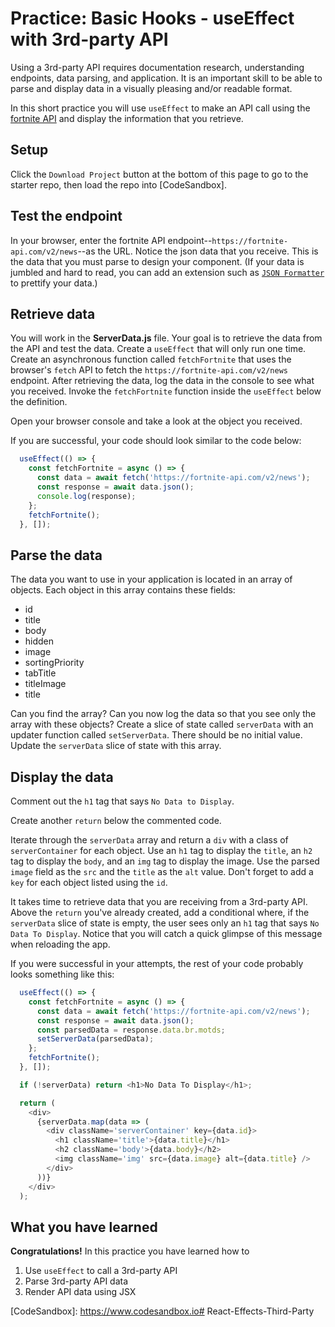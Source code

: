 # Practice: Basic Hooks - useEffect with 3rd-party API

Using a 3rd-party API requires documentation research, understanding endpoints,
data parsing, and application. It is an important skill to be able to parse and
display data in a visually pleasing and/or readable format.

In this short practice you will use `useEffect` to make an API call using the
[fortnite API][fortnite] and display the information that you retrieve.

## Setup

Click the `Download Project` button at the bottom of this page to go to the
starter repo, then load the repo into [CodeSandbox].

## Test the endpoint

In your browser, enter the fortnite API
endpoint--`https://fortnite-api.com/v2/news`--as the URL. Notice the json data
that you receive. This is the data that you must parse to design your component.
(If your data is jumbled and hard to read, you can add an extension such as
[`JSON Formatter`][formatter] to prettify your data.)

## Retrieve data

You will work in the __ServerData.js__ file. Your goal is to retrieve the data
from the API and test the data. Create a `useEffect` that will only run one
time. Create an asynchronous function called `fetchFortnite` that uses the
browser's `fetch` API to fetch the `https://fortnite-api.com/v2/news` endpoint.
After retrieving the data, log the data in the console to see what you received.
Invoke the `fetchFortnite` function inside the `useEffect` below the definition.

Open your browser console and take a look at the object you received.

If you are successful, your code should look similar to the code below:

```js
  useEffect(() => {
    const fetchFortnite = async () => {
      const data = await fetch('https://fortnite-api.com/v2/news');
      const response = await data.json();
      console.log(response);
    };
    fetchFortnite();
  }, []);
```

## Parse the data

The data you want to use in your application is located in an array of objects.
Each object in this array contains these fields:

- id
- title
- body
- hidden
- image
- sortingPriority
- tabTitle
- titleImage
- title

Can you find the array? Can you now log the data so that you see only the array
with these objects? Create a slice of state called `serverData` with an updater
function called `setServerData`. There should be no initial value. Update the
`serverData` slice of state with this array.

## Display the data

Comment out the `h1` tag that says `No Data to Display`.

Create another `return` below the commented code.

Iterate through the `serverData` array and return a `div` with a class of
`serverContainer` for each object. Use an `h1` tag to display the `title`, an
`h2` tag to display the `body`, and an `img` tag to display the image. Use the
parsed `image` field as the `src` and the `title` as the `alt` value. Don't
forget to add a `key` for each object listed using the `id`.

It takes time to retrieve data that you are receiving from a 3rd-party API.
Above the `return` you've already created, add a conditional where, if the
`serverData` slice of state is empty, the user sees only an `h1` tag that says
`No Data To Display`. Notice that you will catch a quick glimpse of this message
when reloading the app.

If you were successful in your attempts, the rest of your code probably looks something like this:

```js
  useEffect(() => {
    const fetchFortnite = async () => {
      const data = await fetch('https://fortnite-api.com/v2/news');
      const response = await data.json();
      const parsedData = response.data.br.motds;
      setServerData(parsedData);
    };
    fetchFortnite();
  }, []);

  if (!serverData) return <h1>No Data To Display</h1>;

  return (
    <div>
      {serverData.map(data => (
        <div className='serverContainer' key={data.id}>
          <h1 className='title'>{data.title}</h1>
          <h2 className='body'>{data.body}</h2>
          <img className='img' src={data.image} alt={data.title} />
        </div>
      ))}
    </div>
  );

```

## What you have learned

**Congratulations!** In this practice you have learned how to

1. Use `useEffect` to call a 3rd-party API
2. Parse 3rd-party API data
3. Render API data using JSX

[fortnite]: https://fortnite-api.com
[endpoints]: https://dash.fortnite-api.com/endpoints/news
[formatter]: https://chrome.google.com/webstore/detail/json-formatter/bcjindcccaagfpapjjmafapmmgkkhgoa?hl=en
[CodeSandbox]: https://www.codesandbox.io# React-Effects-Third-Party
